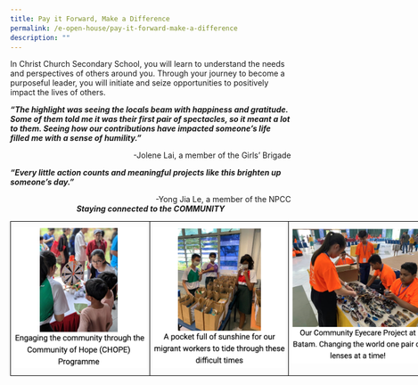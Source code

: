 ```yaml
---
title: Pay it Forward, Make a Difference
permalink: /e-open-house/pay-it-forward-make-a-difference
description: ""
---
```

In Christ Church Secondary School, you will learn to understand the needs and perspectives of others around you. Through your journey to become a purposeful leader, you will initiate and seize opportunities to positively impact the lives of others.

***“The highlight was seeing the locals beam with happiness and gratitude. Some of them told me it was their first pair of spectacles, so it meant a lot to them. Seeing how our contributions have impacted someone’s life filled me with a sense of humility.”***    
<div>
<div style="float: right">
-Jolene Lai, a member of the Girls’ Brigade
</div>
</div>

<br>

***“Every little action counts and meaningful projects like this brighten up someone’s day.”***    
<div>
<div style="float: right">
-Yong Jia Le, a member of the NPCC
</div>
</div>

<br>

<center><strong><em>Staying connected to the COMMUNITY</em></strong></center>

<style type="text/css">
.tg  {border-collapse:collapse;border-spacing:0;}
.tg td{border-color:black;border-style:solid;border-width:1px;font-family:Arial, sans-serif;font-size:14px;
  overflow:hidden;padding:10px 5px;word-break:normal;}
.tg th{border-color:black;border-style:solid;border-width:1px;font-family:Arial, sans-serif;font-size:14px;
  font-weight:normal;overflow:hidden;padding:10px 5px;word-break:normal;}
.tg .tg-0lax{text-align:left;vertical-align:top}
</style>
<table class="tg" style="undefined;table-layout: fixed; width: 750px">
<colgroup>
<col style="width: 250px">
<col style="width: 250px">
<col style="width: 250px">
</colgroup>
<tbody>
  <tr>
   <td class="tg-0lax"><img src="/images/forward1.png"></td>
   <td class="tg-0lax"><img src="/images/forward2.png"></td>
   <td class="tg-0lax"><img src="/images/forward3.png"></td>
  </tr>
</tbody>
</table>
